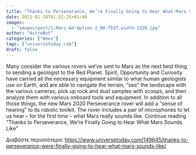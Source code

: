```yaml
---
title: "Thanks to Perseverance, We’re Finally Going to Hear What Mars Sounds Like"
date: 2021-01-18T01:51:25+01:00
images:
  - "images/post/1-Mars-Ad-Option-2_NO-TEXT.width-1320.jpg"
author: "AstroBot"
categories: ["News"]
tags: ["universetoday.com"]
draft: false
---
```


Many consider the various rovers we’ve sent to Mars as the next best thing to sending a geologist to the Red Planet. Spirit, Opportunity and Curiosity have carried all the necessary equipment similar to what human geologists use on Earth, and are able to navigate the terrain, “see” the landscape with the various cameras, pick up rock and dust samples with scoops, and then analyze them with various onboard tools and equipment. In addition to all those things, the new Mars 2020 Perseverance rover will add a “sense of hearing” to its robotic toolkit. The rover includes a pair of microphones to let us hear – for the first time – what Mars really sounds like. Continue reading “Thanks to Perseverance, We’re Finally Going to Hear What Mars Sounds Like” 

Διαβάστε περισσότερα: https://www.universetoday.com/149645/thanks-to-perseverance-were-finally-going-to-hear-what-mars-sounds-like/
